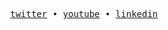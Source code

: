 <p align="center">
  <samp>
    <!-- <a href="https://iamtk.co">website</a> •  -->
    <a href="https://twitter.com/filipevirtuoso">twitter</a> • 
    <a href="https://www.youtube.com/channel/UCfnq72tVw5mFOKyYqXlLqWg">youtube</a> • 
    <a href="https://www.linkedin.com/in/filipevirtuoso/">linkedin</a>
  </samp>
</p>
